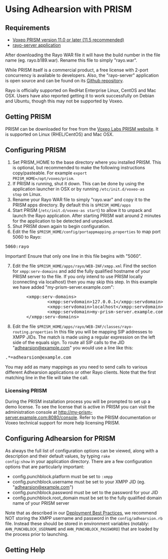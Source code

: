 # Using Adhearsion with PRISM

## Requirements
* [Voxeo PRISM version 11.0 or later (11.5 recommended)](http://voxeolabs.com/prism)
* [rayo-server application](http://ci.voxeolabs.net/jenkins/job/Rayo/lastSuccessfulBuild/artifact/rayo-war/target/)

After downloading the Rayo WAR file it will have the build number in the file name (eg. rayo.b189.war).  Rename this file to simply "rayo.war".

While PRISM itself is a commercial product, a free license with 2-port concurrency is available to developers.  Also, the "rayo-server" application is open source and can be found on its [Github repository](https://github.com/rayo/rayo-server).

Rayo is officially supported on RedHat Enterprise Linux, CentOS and Mac OSX.  Users have also reported getting it to work successfully on Debian and Ubuntu, though this may not be supported by Voxeo.

## Getting PRISM

PRISM can be downloaded for free from the [Voxeo Labs PRISM website](http://voxeolabs.com/prism).  It is supported on Linux (RHEL/CentOS) and Mac OSX.

## Configuring PRISM


1. Set PRISM_HOME to the base directory where you installed PRISM.  This is optional, but recommended to make the following instructions copy/pasteable.  For example <code>export PRISM_HOME=/opt/voxeo/prism</code>.
2. If PRISM is running, shut it down. This can be done by using the application launcher in OSX or by running <code>/etc/init.d/voxeo-as stop</code> on Linux.
3. Rename your Rayo WAR file to simply "rayo.war" and copy it to the PRISM apps directory. By default this is <code>$PRISM_HOME/apps</code>
4. Start PRISM (<code>/etc/init.d/voxeo-as start</code>) to allow it to unpack and launch the Rayo application.  After starting PRISM wait around 2 minutes for the application to be detected and unpacked.
5. Shut PRISM down again to begin configuration.
6. Edit the file <code>$PRISM_HOME/config/portappmapping.properties</code> to map port 5060 to Rayo:
<pre>
5060:rayo
</pre>
Important! Ensure that only one line in this file begins with "5060".

7. Edit the file <code>$PRISM_HOME/apps/rayo/WEB-INF/xmpp.xml</code>
Find the section for <code>xmpp:serv-domains</code> and add the fully qualified hostname of your PRISM server to the file.  If you only intend to use PRISM locally (connecting via localhost) then you may skip this step.  In this example we have added "my-prism-server.example.com":
<pre class="brush: xml">
        &lt;xmpp:serv-domains&gt;
                &lt;xmpp:servdomain&gt;127.0.0.1&lt;/xmpp:servdomain&gt;
                &lt;xmpp:servdomain&gt;localhost&lt;/xmpp:servdomain&gt;
                &lt;xmpp:servdomain&gt;my-prism-server.example.com&lt;/xmpp:servdomain&gt;
        &lt;/xmpp:serv-domains&gt;
</pre>

8. Edit the file <code>$PRISM_HOME/apps/rayo/WEB-INF/classes/rayo-routing.properties</code>
In this file you will be mapping SIP addresses to XMPP JIDs.  The match is made using a regular expression on the left side of the equals sign.  To route all SIP calls to the JID "adhearsion@example.com" you would use a line like this:

<pre>
.*=adhearsion@example.com
</pre>

You may add as many mappings as you need to send calls to various different Adhearsion applications or other Rayo clients.  Note that the first matching line in the file will take the call.


### Licensing PRISM

During the PRISM installation process you will be prompted to set up a demo license.  To see the license that is active in PRISM you can visit the administration console at http://my-prism-server.example.com:8080/console.  Refer to the PRISM documentation or Voxeo technical support for more help licensing PRISM.

## Configuring Adhearsion for PRISM

As always the full list of configuration options can be viewed, along with a description and their default values, by typing <code>rake config:show</code> in your application directory.  There are a few configuration options that are particularly important:

* config.punchblock.platform must be set to <code>:xmpp</code>
* config.punchblock.username must be set to your XMPP JID (eg. "adhearsion@example.com")
* config.punchblock.password must be set to the password for your JID
* config.punchblock.root_domain must be set to the fully qualified domain name of your PRISM server

Note that as described in our [Deployment Best Practices](/docs/best-practices/deployment), we recommend NOT storing the XMPP username and password in the <code>config/adhearsion.rb</code> file.  Instead these should be stored in environment variables (notably: <code>AHN_PUNCHBLOCK_USERNAME</code> and <code>AHN_PUNCHBLOCK_PASSWORD</code>) that are loaded by the process prior to launching.

## Getting Help

